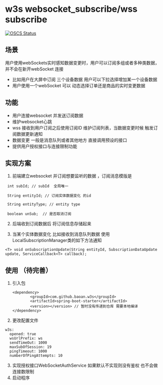 # w3s websocket_subscribe/wss subscribe
[![OSCS Status](https://www.oscs1024.com/platform/badge/aibaixun/service-orchestration-backend.git.svg?size=small)](https://www.murphysec.com/dr/EyDvMc4eSKdruyD1hA)

## 场景
用户使用webSockets实时感知数据变更时，用户可以订阅多组或者多种类数据，并不会在新开webSocket 连接

- 比如用户在大屏中订阅 三个设备数据 用户可以下拉选择增加某一个设备数据
- 用户使用一个webSocket 可以 动态选择订单还是商品的实时变更数据

## 功能
- 用户连接websocket 并发送订阅数据
- 维护websocket心跳
- wss 接收到用户订阅之后使用订阅ID 维护订阅列表，当数据变更时候 触发订阅数据更新通知
- 数据变更 一般是消息队列或者其他地方 直接调用预设的接口
- 提供用户授权接口与连接限制功能



## 实现方案 
1. 前端建立websocket 并订阅想要监听的数据 ，订阅消息模版是
```
 int subId; // subId  全局唯一

 String entityId; // 订阅实体数据变化 的id
 
 String entityType; // entity type 

 boolean unSub;  // 是否取消订阅
```

2. 后端收到订阅数据后 将订阅信息存储起来

3. 当某个实体数据变化 比如接收到消息队列数据 使用 LocalSubscriptionManager类的如下方法通知
```
<T> void onSubscriptionUpdate(String entityId, SubscriptionDataUpdate update, ServiceCallback<T> callback);
```

## 使用 （待完善）

1. 引入包
    ```
   <dependency>
            <groupId>com.github.baoan.w3s</groupId>
            <artifactId>spring-boot-starter</artifactId>
            <version></version> // 暂时没有传递到仓库 需要本地编译
   </dependency>
    ```
2. 更改配置文件
```
w3s:
  opened: true
  wsUrlPrefix: ws
  sendTimeOut: 1000
  maxSubOfSession: 19
  pingTimeout: 1000
  numberOfPingAttempts: 10
```
3. 实现授权接口WebSocketAuthService  如果默认不实现则没有鉴权 也不会做连接数限制
4. 启动程序